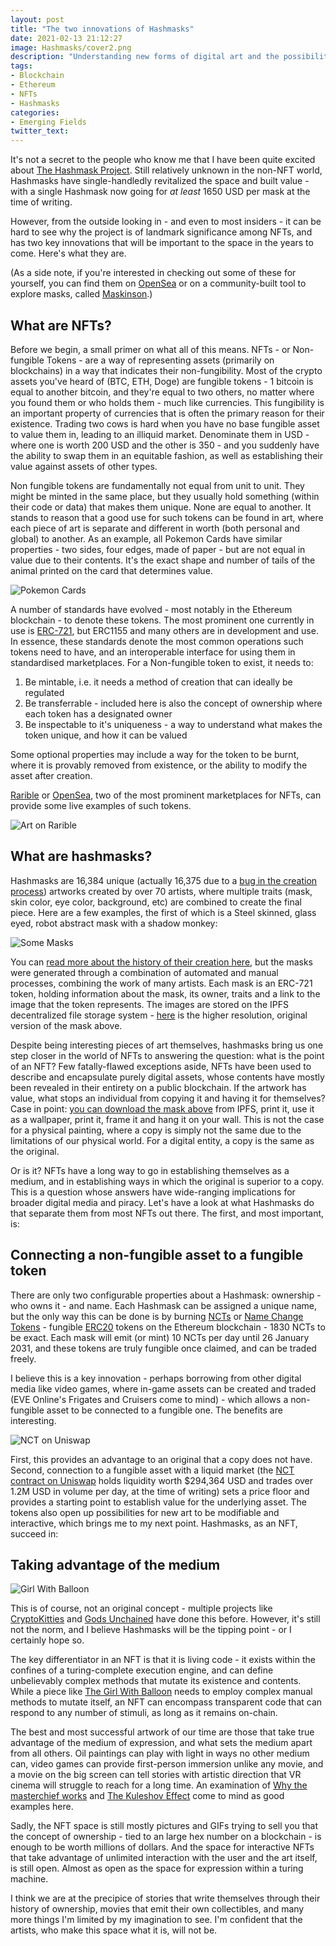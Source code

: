 ```yaml
---
layout: post
title: "The two innovations of Hashmasks"
date: 2021-02-13 21:12:27
image: Hashmasks/cover2.png
description: "Understanding new forms of digital art and the possibilities"
tags:
- Blockchain
- Ethereum
- NFTs
- Hashmasks
categories:
- Emerging Fields
twitter_text:
---
```


It's not a secret to the people who know me that I have been quite excited about [The Hashmask Project](https://www.thehashmasks.com/). Still relatively unknown in the non-NFT world, Hashmasks have single-handledly revitalized the space and built value - with a single Hashmask now going for *at least* 1650 USD per mask at the time of writing.

However, from the outside looking in - and even to most insiders - it can be hard to see why the project is of landmark significance among NFTs, and has two key innovations that will be important to the space in the years to come. Here's what they are.

(As a side note, if you're interested in checking out some of these for yourself, you can find them on [OpenSea](https://opensea.io/collection/hashmasks) or on a community-built tool to explore masks, called [Maskinson](https://maskinson.netlify.app/?0x42d97b2d395c6ab73c43c37e9d9789261dce0b8f).)

## What are NFTs?

Before we begin, a small primer on what all of this means. NFTs - or Non-fungible Tokens - are a way of representing assets (primarily on blockchains) in a way that indicates their non-fungibility. Most of the crypto assets you've heard of (BTC, ETH, Doge) are fungible tokens - 1 bitcoin is equal to another bitcoin, and they're equal to two others, no matter where you found them or who holds them - much like currencies. This fungibility is an important property of currencies that is often the primary reason for their existence. Trading two cows is hard when you have no base fungible asset to value them in, leading to an illiquid market. Denominate them in USD - where one is worth 200 USD and the other is 350 - and you suddenly have the ability to swap them in an equitable fashion, as well as establishing their value against assets of other types.

Non fungible tokens are fundamentally not equal from unit to unit. They might be minted in the same place, but they usually hold something (within their code or data) that makes them unique. None are equal to another. It stands to reason that a good use for such tokens can be found in art, where each piece of art is separate and different in worth (both personal and global) to another. As an example, all Pokemon Cards have similar properties - two sides, four edges, made of paper - but are not equal in value due to their contents. It's the exact shape and number of tails of the animal printed on the card that determines value.

![Pokemon Cards]({{site.url}}/assets/img/Hashmasks/pokemons.jpg)

A number of standards have evolved - most notably in the Ethereum blockchain - to denote these tokens. The most prominent one currently in use is [ERC-721](https://eips.ethereum.org/EIPS/eip-721), but ERC1155 and many others are in development and use. In essence, these standards denote the most common operations such tokens need to have, and an interoperable interface for using them in standardised marketplaces. For a Non-fungible token to exist, it needs to:
1. Be mintable, i.e. it needs a method of creation that can ideally be regulated
2. Be transferrable - included here is also the concept of ownership where each token has a designated owner
3. Be inspectable to it's uniqueness - a way to understand what makes the token unique, and how it can be valued

Some optional properties may include a way for the token to be burnt, where it is provably removed from existence, or the ability to modify the asset after creation.

[Rarible](https://rarible.com/) or [OpenSea](https://opensea.io/), two of the most prominent marketplaces for NFTs, can provide some live examples of such tokens.

![Art on Rarible]({{site.url}}/assets/img/Hashmasks/rarible.gif)

## What are hashmasks?

Hashmasks are 16,384 unique (actually 16,375 due to a [bug in the creation process](https://thehashmasks.medium.com/the-curious-tale-of-mansa-and-jim-faab29181b2)) artworks created by over 70 artists, where multiple traits (mask, skin color, eye color, background, etc) are combined to create the final piece. Here are a few examples, the first of which is a Steel skinned, glass eyed, robot abstract mask with a shadow monkey:

![Some Masks]({{site.url}}/assets/img/Hashmasks/SomeMasks.png)

You can [read more about the history of their creation here](https://thehashmasks.medium.com/masterpiece-decentralized-artistry-57a186d4e1c9), but the masks were generated through a combination of automated and manual processes, combining the work of many artists. Each mask is an ERC-721 token, holding information about the mask, its owner, traits and a link to the image that the token represents. The images are stored on the IPFS decentralized file storage system - [here](https://ipfs.io/ipfs/Qmbz5QGvvFQw2hi3KM6us3Vds5QBT7bgX8pZFXPWoNbiYh) is the higher resolution, original version of the mask above.

Despite being interesting pieces of art themselves, hashmasks bring us one step closer in the world of NFTs to answering the question: what is the point of an NFT? Few fatally-flawed exceptions aside, NFTs have been used to describe and encapsulate purely digital assets, whose contents have mostly been revealed in their entirety on a public blockchain. If the artwork has value, what stops an individual from copying it and having it for themselves? Case in point: [you can download the mask above]((https://ipfs.io/ipfs/Qmbz5QGvvFQw2hi3KM6us3Vds5QBT7bgX8pZFXPWoNbiYh)) from IPFS, print it, use it as a wallpaper, print it, frame it and hang it on your wall. This is not the case for a physical painting, where a copy is simply not the same due to the limitations of our physical world. For a digital entity, a copy is the same as the original.

Or is it? NFTs have a long way to go in establishing themselves as a medium, and in establishing ways in which the original is superior to a copy. This is a question whose answers have wide-ranging implications for broader digital media and piracy. Let's have a look at what Hashmasks do that separate them from most NFTs out there. The first, and most important, is:

## Connecting a non-fungible asset to a fungible token

There are only two configurable properties about a Hashmask: ownership - who owns it - and name. Each Hashmask can be assigned a unique name, but the only way this can be done is by burning [NCTs](https://www.coingecko.com/en/coins/name-changing-token#markets) or [Name Change Tokens](https://etherscan.io/address/0x8a9c4dfe8b9d8962b31e4e16f8321c44d48e246e) - fungible [ERC20](https://ethereum.org/en/developers/docs/standards/tokens/erc-20/) tokens on the Ethereum blockchain - 1830 NCTs to be exact. Each mask will emit (or mint) 10 NCTs per day until 26 January 2031, and these tokens are truly fungible once claimed, and can be traded freely.

I believe this is a key innovation - perhaps borrowing from other digital media like video games, where in-game assets can be created and traded (EVE Online's Frigates and Cruisers come to mind) - which allows a non-fungible asset to be connected to a fungible one. The benefits are interesting.

![NCT on Uniswap]({{site.url}}/assets/img/Hashmasks/UniswapNCT.png)

First, this provides an advantage to an original that a copy does not have. Second, connection to a fungible asset with a liquid market (the [NCT contract on Uniswap](https://info.uniswap.org/pair/0x9f4aa9b4661f0c55b61fc12b1944f006a71c773f) holds liquidity worth $294,364 USD and trades over 1.2M USD in volume per day, at the time of writing) sets a price floor and provides a starting point to establish value for the underlying asset. The tokens also open up possibilities for new art to be modifiable and interactive, which brings me to my next point. Hashmasks, as an NFT, succeed in:


## Taking advantage of the medium

![Girl With Balloon]({{site.url}}/assets/img/Hashmasks/shred-1.gif)

This is of course, not an original concept - multiple projects like [CryptoKitties](https://www.cryptokitties.co/) and [Gods Unchained](https://godsunchained.com/) have done this before. However, it's still not the norm, and I believe Hashmasks will be the tipping point - or I certainly hope so.

The key differentiator in an NFT is that it is living code - it exists within the confines of a turing-complete execution engine, and can define unbelievably complex methods that mutate its existence and contents. While a piece like [The Girl With Balloon](http://www.sothebys.com/en/auctions/ecatalogue/2018/contemporary-art-evening-auction-l18024/lot.67.html?locale=en) needs to employ complex manual methods to mutate itself, an NFT can encompass transparent code that can respond to any number of stimuli, as long as it remains on-chain.

The best and most successful artwork of our time are those that take true advantage of the medium of expression, and what sets the medium apart from all others. Oil paintings can play with light in ways no other medium can, video games can provide first-person immersion unlike any movie, and a movie on the big screen can tell stories with artistic direction that VR cinema will struggle to reach for a long time. An examination of [Why the masterchief works](https://www.youtube.com/watch?v=seefNNPNGmM) and [The Kuleshov Effect](https://www.youtube.com/watch?v=Vy2Vhnqtu8I) come to mind as good examples here.

Sadly, the NFT space is still mostly pictures and GIFs trying to sell you that the concept of ownership - tied to an large hex number on a blockchain - is enough to be worth millions of dollars. And the space for interactive NFTs that take advantage of unlimited interaction with the user and the art itself, is still open. Almost as open as the space for expression within a turing machine.

I think we are at the precipice of stories that write themselves through their history of ownership, movies that emit their own collectibles, and many more things I'm limited by my imagination to see. I'm confident that the artists, who make this space what it is, will not be.

